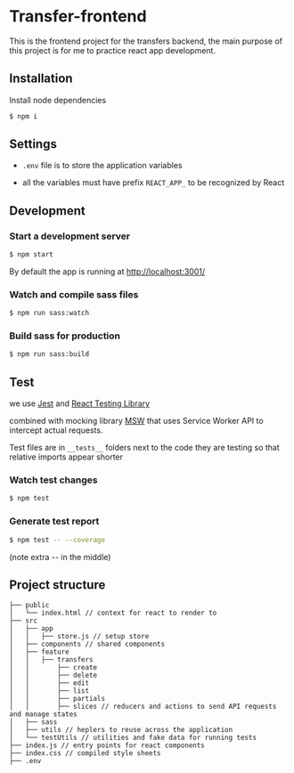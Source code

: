 Transfer-frontend
====

This is the frontend project for the transfers backend,
the main purpose of this project is for me to practice
react app development.

## Installation
Install node dependencies
```bash
$ npm i
```
## Settings

- `.env` file is to store the application variables

- all the variables must have prefix `REACT_APP_` to be recognized by React

## Development

### Start a development server

```bash
$ npm start
```

By default the app is running at [http://localhost:3001/](http://localhost:3001/)


### Watch and compile sass files

```bash
$ npm run sass:watch
```

### Build sass for production

```bash
$ npm run sass:build
```

## Test
we use [Jest](https://jestjs.io/) and [React Testing Library](https://testing-library.com/docs/react-testing-library/intro/)

combined with mocking library [MSW](https://mswjs.io/) that uses Service Worker API to intercept actual requests.

Test files are in `__tests__` folders next to the code they are testing so that relative imports appear shorter

### Watch test changes

```bash
$ npm test
```

### Generate test report

```bash
$ npm test -- --coverage
```
(note extra -- in the middle)

## Project structure

```
├── public
│   └── index.html // context for react to render to
├── src
│   ├── app
│   │   ├── store.js // setup store
│   ├── components // shared components
│   ├── feature
│   │   ├── transfers
│   │       ├── create
│   │       ├── delete
│   │       ├── edit
│   │       ├── list
│   │       ├── partials
│   │       ├── slices // reducers and actions to send API requests and manage states
│   ├── sass
│   ├── utils // heplers to reuse across the application
│   └── testUtils // utilities and fake data for running tests
├── index.js // entry points for react components
├── index.css // compiled style sheets
├── .env
```
